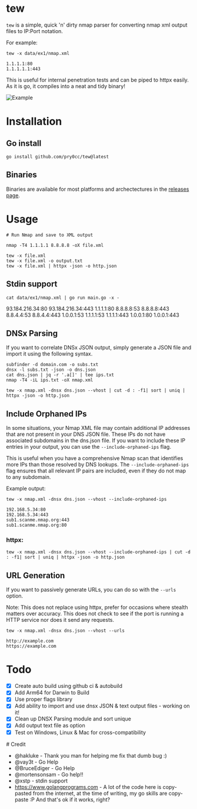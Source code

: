 # tew
`tew` is a simple, quick 'n' dirty nmap parser for converting nmap xml output files to IP:Port notation.

For example:

```
tew -x data/ex1/nmap.xml

1.1.1.1:80
1.1.1.1.1:443
```

This is useful for internal penetration tests and can be piped to httpx easily. As it is go, it compiles into a neat and tidy binary! 

![Example](screenshots/example.jpeg?raw=true "Example of Tew")

# Installation

## Go install
```
go install github.com/pry0cc/tew@latest
```

## Binaries
Binaries are available for most platforms and archectectures in the [releases page](https://github.com/pry0cc/tew/releases/latest).

# Usage
```
# Run Nmap and save to XML output

nmap -T4 1.1.1.1 8.8.8.8 -oX file.xml

tew -x file.xml
tew -x file.xml -o output.txt
tew -x file.xml | httpx -json -o http.json
```

## Stdin support
```
cat data/ex1/nmap.xml | go run main.go -x -
```

93.184.216.34:80
93.184.216.34:443
1.1.1.1:80
8.8.8.8:53
8.8.8.8:443
8.8.4.4:53
8.8.4.4:443
1.0.0.1:53
1.1.1.1:53
1.1.1.1:443
1.0.0.1:80
1.0.0.1:443

## DNSx Parsing
If you want to correlate DNSx JSON output, simply generate a JSON file and import it using the following syntax.
```
subfinder -d domain.com -o subs.txt
dnsx -l subs.txt -json -o dns.json
cat dns.json | jq -r '.a[]' | tee ips.txt
nmap -T4 -iL ips.txt -oX nmap.xml

tew -x nmap.xml -dnsx dns.json --vhost | cut -d : -f1| sort | uniq | httpx -json -o http.json
```

## Include Orphaned IPs
In some situations, your Nmap XML file may contain additional IP addresses that are not present in your DNS JSON file. These IPs do not have associated subdomains in the dns.json file. If you want to include these IP entries in your output, you can use the `--include-orphaned-ips` flag.

This is useful when you have a comprehensive Nmap scan that identifies more IPs than those resolved by DNS lookups. The `--include-orphaned-ips` flag ensures that all relevant IP pairs are included, even if they do not map to any subdomain.

Example output:

```
tew -x nmap.xml -dnsx dns.json --vhost --include-orphaned-ips 

192.168.5.34:80
192.168.5.34:443
sub1.scanme.nmap.org:443
sub1.scanme.nmap.org:80
```

### httpx:
```
tew -x nmap.xml -dnsx dns.json --vhost --include-orphaned-ips | cut -d : -f1| sort | uniq | httpx -json -o http.json
```

## URL Generation
If you want to passively generate URLs, you can do so with the `--urls` option.

Note: This does not replace using httpx, prefer for occasions where stealth matters over accuracy. This does not check to see if the port is running a HTTP service nor does it send any requests.

```
tew -x nmap.xml -dnsx dns.json --vhost --urls 

http://example.com
https://example.com
```

# Todo
- [x] Create auto build using github ci & autobuild
- [x] Add Arm64 for Darwin to Build
- [x] Use proper flags library
- [x] Add ability to import and use dnsx JSON & text output files - working on it!
- [x] Clean up DNSX Parsing module and sort unique
- [x] Add output text file as option
- [x] Test on Windows, Linux & Mac for cross-compatibility

# Credit
- @hakluke - Thank you man for helping me fix that dumb bug :) 
- @vay3t - Go Help
- @BruceEdiger - Go Help
- @mortensonsam - Go help!!
- @xstp - stdin support
- https://www.golangprograms.com - A lot of the code here is copy-pasted from the internet, at the time of writing, my go skills are copy-paste :P And that's ok if it works, right?
